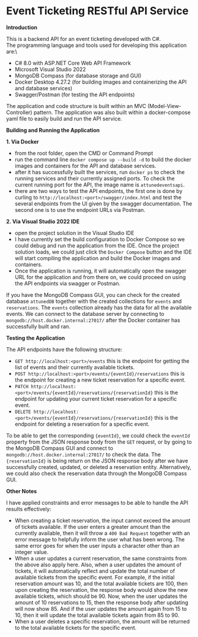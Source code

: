 # Event Ticketing RESTful API Service

**Introduction**

This is a backend API for an event ticketing developed with C#.\
The programming language and tools used for developing this application are:\
- C# 8.0 with ASP.NET Core Web API Framework
- Microsoft Visual Studio 2022
- MongoDB Compass (for database storage and GUI)
- Docker Desktop 4.27.2 (for building images and containerizing the API and database services)
- Swagger/Postman (for testing the API endpoints)

The application and code structure is built within an MVC (Model-View-Controller) pattern. The application was also built within a docker-compose yaml file to easily build and run the API service.

**Building and Running the Application**

**1. Via Docker**
- from the root folder, open the CMD or Command Prompt 
- run the command line `docker compose up --build -d` to build the docker images and containers for the API and database services.
- after it has successfully built the services, run `docker ps` to check the running services and their currently assigned ports. To check the current running port for the API, the image name is `attunedeventsapi`.
- there are two ways to test the API endpoints, the first one is done by curling to `http://localhost:<port>/swagger/index.html` and test the several endpoints from the UI given by the swagger documentation. The second one is to use the endpoint URLs via Postman.

**2. Via Visual Studio 2022 IDE**
- open the project solution in the Visual Studio IDE
- I have currently set the build configuration to Docker Compose so we could debug and run the application from the IDE. Once the project solution loads, we could just click the `Docker Compose` button and the IDE will start compiling the application and build the Docker images and containers.
- Once the application is running, it will automatically open the swagger URL for the application and from there on, we could proceed on using the API endpoints via swagger or Postman.

If you have the MongoDB Compass GUI, you can check for the created database `attunedDB` together with the created collections for `events` and `reservations`. The `events` collection already has the data for all the available events. We can connect to the database server by connecting to `mongodb://host.docker.internal:27017/` after the Docker container has successfully built and ran.

**Testing the Application**

The API endpoints have the following structure:
- `GET http://localhost:<port>/events` this is the endpoint for getting the list of events and their currently available tickets.
- `POST http://localhost:<port>/events/{eventId}/reservations` this is the endpoint for creating a new ticket reservation for a specific event.
- `PATCH http://localhost:<port>/events/{eventId}/reservations/{reservationId}` this is the endpoint for updating your current ticket reservation for a specific event.
- `DELETE http://localhost:<port>/events/{eventId}/reservations/{reservationId}` this is the endpoint for deleting a reservation for a specific event.

To be able to get the corresponding `{eventId}`, we could check the `eventId` property from the JSON response body from the `GET` request, or by going to the MongoDB Compass GUI and connect to `mongodb://host.docker.internal:27017/` to check the data. The `{reservationId}` is being return on the JSON response body after we have successfully created, updated, or deleted a reservation entity. Alternatively, we could also check the reservation data through the MongoDB Compass GUI.

**Other Notes**

I have applied constraints and error messages to be able to handle the API results effectively:
- When creating a ticket reservation, the input cannot exceed the amount of tickets available. If the user enters a greater amount than the currently available, then it will throw a `400 Bad Request` together with an error message to helpfully inform the user what has been wrong. The same error goes for when the user inputs a character other than an integer value.
-  When a user updates a current reservation, the same constraints from the above also apply here. Also, when a user updates the amount of tickets, it will automatically reflect and update the total number of available tickets from the specific event. For example, if the initial reservation amount was 10, and the total available tickets are 100, then upon creating the reservation, the response body would show the new available tickets, which should be 90. Now, when the user updates the amount of 10 reservations to 15, then the response body after updating will now show 85. And if the user updates the amount again from 15 to 10, then it will update the total available tickets again from 85 to 90.
- When a user deletes a specific reservation, the amount will be returned to the total available tickets for the specific event.